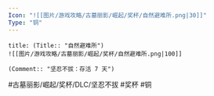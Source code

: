 ```yaml
---
Icon: "![[图片/游戏攻略/古墓丽影/崛起/奖杯/自然避难所.png|30]]"
Type: "铜"
---
```

```ad-common-bronze-trophy
title: (Title:: "自然避难所")
![[图片/游戏攻略/古墓丽影/崛起/奖杯/自然避难所.png|100]]

(Comment:: "坚忍不拔：存活 7 天")
```

#古墓丽影/崛起/奖杯/DLC/坚忍不拔 #奖杯 #铜
